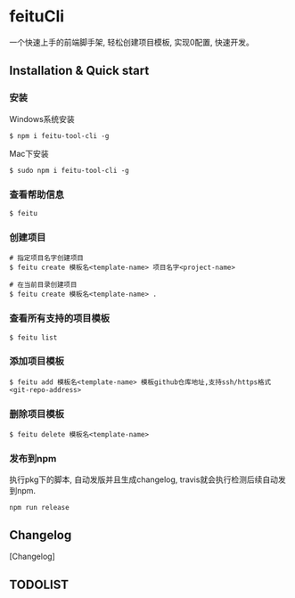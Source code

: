 # feituCli

一个快速上手的前端脚手架, 轻松创建项目模板, 实现0配置, 快速开发。

## Installation & Quick start

### 安装

Windows系统安装
```
$ npm i feitu-tool-cli -g
```

Mac下安装
```
$ sudo npm i feitu-tool-cli -g
```

### 查看帮助信息

```
$ feitu
```


### 创建项目

```
# 指定项目名字创建项目
$ feitu create 模板名<template-name> 项目名字<project-name>

# 在当前目录创建项目
$ feitu create 模板名<template-name> .
```

### 查看所有支持的项目模板

```
$ feitu list
```

### 添加项目模板

```
$ feitu add 模板名<template-name> 模板github仓库地址,支持ssh/https格式<git-repo-address>
```

### 删除项目模板

```
$ feitu delete 模板名<template-name>
```

### 发布到npm

执行pkg下的脚本, 自动发版并且生成changelog, travis就会执行检测后续自动发到npm.
```
npm run release
```


## Changelog

[Changelog]

## TODOLIST

